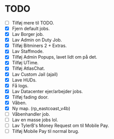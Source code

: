 # TODO
- [ ] Tilføj mere til TODO.
- [x] Fjern default jobs.
- [x] Lav Borger job.
- [x] Lav Admin on Duty Job.
- [x] Tilføj Bitminers 2 + Extras.
- [x] Lav Staffmode.
- [x] Tilføj Admin Popups, lavet lidt om på det.
- [x] Tilføj UTime.
- [x] Tilføj AtlasChat.
- [x] Lav Custom Jail (ajail)
- [x] Lave HUDs.
- [x] Få logs.
- [x] Lav Datacenter ejer/arbejder jobs.
- [x] Tilføj fading door.
- [x] Våben.
- [x] Ny map. (rp_eastcoast_v4b)
- [ ] Våbenhandler job.
- [ ] Lav en masse jobs lol.
- [ ] Lav TylerB's Money Request om til Mobile Pay.
- [ ] Tilføj Mobile Pay til normal brug.